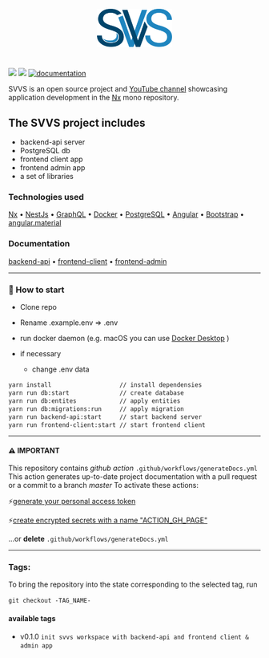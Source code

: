 <!--suppress HtmlDeprecatedAttribute -->
<p align="center">
<img src="https://raw.githubusercontent.com/VladiRR/svvs/master/images/svvs_v02.png" width="150" alt="logo svvs">
</p>

# 
[![](https://img.shields.io/badge/youtube-chanel-blue?style=flat&logo=youtube&logoColor=white)](https://www.youtube.com/channel/UCE8ux2eOsw_X7XVrI5mpYkg)
[![](https://img.shields.io/badge/SVVS-chat-blue?style=flat&logo=telegram&logoColor=white)](https://t.me/svvs_chat)
[![documentation](https://github.com/VladiRR/svvs/actions/workflows/generateDocs.yml/badge.svg)](https://github.com/VladiRR/svvs/actions/workflows/generateDocs.yml)

SVVS is an open source project and [YouTube channel](https://www.youtube.com/channel/UCE8ux2eOsw_X7XVrI5mpYkg) showcasing application development in the [Nx](https://nx.dev) mono repository.

## The SVVS project includes
- backend-api server
- PostgreSQL db
- frontend client app
- frontend admin app
- a set of libraries

### Technologies used

  [Nx](https://nx.dev)
• [NestJs](https://nestjs.com)
• [GraphQL](https://graphql.org/)
• [Docker](https://www.docker.com/)
• [PostgreSQL](https://www.postgresql.org/)
• [Angular](https://angular.io)
• [Bootstrap](https://v5.getbootstrap.com/)
• [angular.material](https://material.angular.io/)


### Documentation

  [backend-api](https://vladirr.github.io/svvs/api/)
• [frontend-client](https://vladirr.github.io/svvs/client/)
• [frontend-admin](https://vladirr.github.io/svvs/admin/)

---

### 📌 How to start
- Clone repo

- Rename .example.env => .env 
- run docker daemon (e.g. macOS you can use [Docker Desktop](https://docs.docker.com/docker-for-mac/release-notes/) )
- if necessary 
  - change .env data

```
yarn install                   // install dependensies
yarn run db:start              // create database
yarn run db:entites            // apply entities
yarn run db:migrations:run     // apply migration
yarn run backend-api:start     // start backend server
yarn run frontend-client:start // start frontend client 
```
---
#### ⚠️ IMPORTANT
This repository contains _github action_
`.github/workflows/generateDocs.yml`
This action generates up-to-date project documentation with a pull request or a commit to a branch _master_
To activate these actions:

⚡[generate your personal access token](https://docs.github.com/en/github/authenticating-to-github/creating-a-personal-access-token)

⚡[create encrypted secrets with a name "ACTION_GH_PAGE"](https://docs.github.com/en/actions/reference/encrypted-secrets)

...or **delete** `.github/workflows/generateDocs.yml` 

---

### Tags:
To bring the repository into the state corresponding to the selected tag, run

`git checkout -TAG_NAME-`


#### available tags

- v0.1.0 `init svvs workspace with backend-api and frontend client & admin app`
